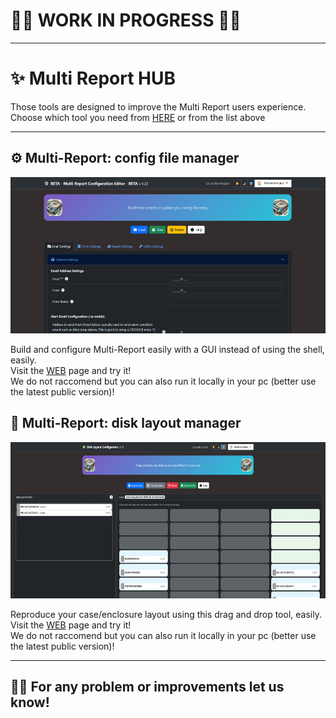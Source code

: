 # 🚨🚨 WORK IN PROGRESS 🚨🚨
---

# ✨ Multi Report HUB
Those tools are designed to improve the Multi Report users experience.<br>
Choose which tool you need from [HERE](https://joeschmuck.github.io/Multi-Report_Hub) or from the list above

---

## ⚙️ Multi-Report: config file manager 

<img src="./docs/assets/mr_config_preview.png" alt="config file manager" height="250">

Build and configure Multi-Report easily with a GUI instead of using the shell, easily.<br>
Visit the [WEB](https://joeschmuck.github.io/Multi-Report_Hub/Configuration_Editor) page and try it!<br>
We do not raccomend but you can also run it locally in your pc (better use the latest public version)!

## 🧩 Multi-Report: disk layout manager 

<img src="./docs/assets/mr_disklayout_preview.png" alt="disk layout manager" height="250">

Reproduce your case/enclosure layout using this drag and drop tool, easily.<br>
Visit the [WEB](https://joeschmuck.github.io/Multi-Report_Hub/DiskLayout_Editor) page and try it!<br>
We do not raccomend but you can also run it locally in your pc (better use the latest public version)!

---

## 🙋‍♂️ For any problem or improvements let us know!

